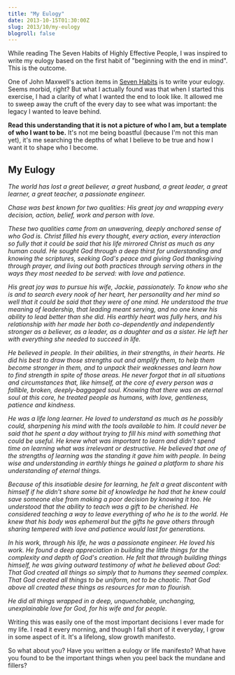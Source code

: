 ```yaml
---
title: "My Eulogy"
date: 2013-10-15T01:30:00Z
slug: 2013/10/my-eulogy
blogroll: false
---
```


While reading The Seven Habits of Highly Effective People, I was inspired to write my eulogy based on the first habit of "beginning with the end in mind". This is the outcome.

One of John Maxwell's action items in [Seven Habits](http://www.amazon.com/Habits-Highly-Effective-People-ebook/dp/B00CMC2QAQ/ref=sr_1_1_bnp_1_kin?ie=UTF8&amp;qid=1383221396&amp;sr=8-1&amp;keywords=seven+habits+of+highly+effective+people) is to write your eulogy. Seems morbid, right? But what I actually found was that when I started this exercise, I had a clarity of what I wanted the end to look like. It allowed me to sweep away the cruft of the every day to see what was important: the legacy I wanted to leave behind.

__Read this understanding that it is not a picture of who I am, but a template of who I want to be.__ It's not me being boastful (because I'm not this man yet), it's me searching the depths of what I believe to be true and how I want it to shape who I become.

## My Eulogy

<em>The world has lost a great believer, a great husband, a great leader, a great learner, a great teacher, a passionate engineer.

Chase was best known for two qualities: His great joy and wrapping every decision, action, belief, work and person with love.

These two qualities came from an unwavering, deeply anchored sense of who God is. Christ filled his every thought, every action, every interaction so fully that it could be said that his life mirrored Christ as much as any human could. He sought God through a deep thirst for understanding and knowing the scriptures, seeking God's peace and giving God thanksgiving through prayer, and living out both practices through serving others in the ways they most needed to be served: with love and patience.

His great joy was to pursue his wife, Jackie, passionately. To know who she is and to search every nook of her heart, her personality and her mind so well that it could be said that they were of one mind. He understood the true meaning of leadership, that leading meant serving, and no one knew his ability to lead better than she did. His earthly heart was fully hers, and his relationship with her made her both co-dependently and independently stronger as a believer, as a leader, as a daughter and as a sister. He left her with everything she needed to succeed in life.

He believed in people. In their abilities, in their strengths, in their hearts. He did his best to draw those strengths out and amplify them, to help them become stronger in them, and to unpack their weaknesses and learn how to find strength in spite of those areas. He never forgot that in all situations and circumstances that, like himself, at the core of every person was a fallible, broken, deeply-baggaged soul. Knowing that there was an eternal soul at this core, he treated people as humans, with love, gentleness, patience and kindness.

He was a life long learner. He loved to understand as much as he possibly could, sharpening his mind with the tools available to him. It could never be said that he spent a day without trying to fill his mind with something that could be useful. He knew what was important to learn and didn't spend time on learning what was irrelevant or destructive. He believed that one of the strengths of learning was the standing it gave him with people. In being wise and understanding in earthly things he gained a platform to share his understanding of eternal things.

Because of this insatiable desire for learning, he felt a great discontent with himself if he didn't share some bit of knowledge he had that he knew could save someone else from making a poor decision by knowing it too. He understood that the ability to teach was a gift to be cherished. He considered teaching a way to leave everything of who he is to the world. He knew that his body was ephemeral but the gifts he gave others through sharing tempered with love and patience would last for generations.

In his work, through his life, he was a passionate engineer. He loved his work. He found a deep appreciation in building the little things for the complexity and depth of God's creation. He felt that through building things himself, he was giving outward testimony of what he believed about God: That God created all things so simply that to humans they seemed complex. That God created all things to be uniform, not to be chaotic. That God above all created these things as resources for man to flourish.

He did all things wrapped in a deep, unquenchable, unchanging, unexplainable love for God, for his wife and for people.</em>

Writing this was easily one of the most important decisions I ever made for my life. I read it every morning, and though I fall short of it everyday, I grow in some aspect of it. It's a lifelong, slow growth manifesto.

So what about you? Have you written a eulogy or life manifesto? What have you found to be the important things when you peel back the mundane and fillers?
